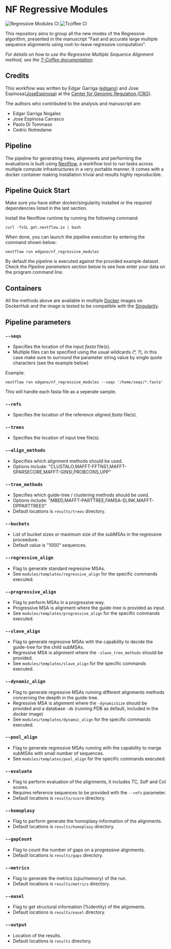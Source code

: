# NF Regressive Modules

![Regressive Modules CI](https://github.com/edgano/nf_regressive_modules/workflows/nf_reg_modules%20CI/badge.svg)
![Tcoffee CI](https://github.com/edgano/nf_regressive_modules/workflows/tcoffee%20CI/badge.svg)

This repository aims to group all the new modes of the Regressive algorithm, presented in the manuscript "Fast and accurate large multiple sequence alignments using root-to-leave regressive computation".

*For details on how to use the Regressive Multiple Sequence Alignment method, see the [T-Coffee documentation](https://tcoffee.readthedocs.io/en/latest/tcoffee_quickstart_regressive.html).*

## Credits

This workflow was written by Edgar Garriga ([edgano](https://github.com/edgano)) and Jose Espinosa([JoseEspinosa](https://github.com/JoseEspinosa)) at the [Center for Genomic Regulation (CRG)](http://www.crg.eu).

The authors who contributed to the analysis and manuscript are:

* Edgar Garriga Nogales
* Jose Espinosa Carrasco
* Paolo Di Tommaso
* Cedric Notredame

## Pipeline

The pipeline for generating trees, alignments and performing the evaluations is built using
[Nextflow](https://www.nextflow.io), a workflow tool to run tasks across
multiple compute infrastructures in a very portable manner. It comes with a docker container
making installation trivial and results highly reproducible.

## Pipeline Quick Start

Make sure you have either docker/singularity installed or the required dependencies listed
in the last section.

Install the Nextflow runtime by running the following command:

    curl -fsSL get.nextflow.io | bash

When done, you can launch the pipeline execution by entering the command shown below:

    nextflow run edgano/nf_regressive_modules

By default the pipeline is executed against the provided example dataset.
Check the *Pipeline parameters*  section below to see how enter your data on the program
command line.

## Containers

All the methods above are available in multiple [Docker](http://www.docker.com) images on DockerHub and the image is tested to be compatible with the [Singularity](http://singularity.lbl.gov/).

## Pipeline parameters

### `--seqs`

* Specifies the location of the input *fasta* file(s).
* Multiple files can be specified using the usual wildcards (*, ?), in this case make sure to surround the parameter string value by single quote characters (see the example below)

Example:

    nextflow run edgano/nf_regressive_modules --seqs '/home/seqs/*.fasta'

This will handle each fasta file as a seperate sample.

### `--refs`

* Specifies the location of the reference *aligned fasta* file(s).

### `--trees`

* Specifies the location of input tree file(s).

### `--align_methods`

* Specifies which alignment methods should be used.
* Options include: "CLUSTALO,MAFFT-FFTNS1,MAFFT-SPARSECORE,MAFFT-GINSI,PROBCONS,UPP"

### `--tree_methods`

* Specifies which guide-tree / clustering methods should be used.
* Options include: "MBED,MAFFT-PARTTREE,FAMSA-SLINK,MAFFT-DPPARTTREE0"
* Default locations is `results/trees` directory.

### `--buckets`

* List of bucket sizes or maximum size of the subMSAs in the regressive proceedure.
* Default value is "1000" sequences.

### `--regressive_align`

* Flag to generate standard regressive MSAs.
* See `modules/templates/regressive_align` for the specific commands executed.

### `--progressive_align`

* Flag to perform MSAs in a progressive way.
* Progressive MSA is alignment where the guide-tree is provided as input.
* See `modules/templates/progressive_align` for the specific commands executed.

### `--slave_align`

* Flag to generate regressive MSAs with the capability to decide the guide-tree for the child subMSAs.
* Regressive MSA is alignment where the `-slave_tree_methods` should be provided.
* See `modules/templates/slave_align` for the specific commands executed.

### `--dynamic_align`

* Flag to generate regressive MSAs running different alignments methods concerning the deepth in the guide-tree.
* Regressive MSA is alignment where the `-dynamicSize` should be provided and a database `-db` (running PDB as default, included in the docker image)
* See `modules/templates/dynamic_align` for the specific commands executed.

### `--pool_align`

* Flag to generate regressive MSAs running with the capability to merge subMSAs with small number of sequences.
* See `modules/templates/pool_align` for the specific commands executed.

### `--evaluate`

* Flag to perform evaluation of the alignments, it includes TC, SoP and Col scores.
* Requires reference sequences to be provided with the `--refs` parameter.
* Default locations is `results/score` directory.

### `--homoplasy`

* Flag to perform generate the homoplasy information of the alignments.
* Default locations is `results/homoplasy` directory.

### `--gapCount`

* Flag to count the number of gaps on a progressive alignments.
* Default locations is `results/gaps` directory.

### `--metrics`

* Flag to generate the metrics (cpu/memory) of the run.
* Default locations is `results/metrics` directory.

### `--easel`

* Flag to get structural information (%identity) of the alignments.
* Default locations is `results/easel` directory.

### `--output`

* Location of the results.
* Default locations is `results` directory.
